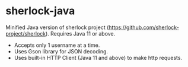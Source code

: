 # sherlock-java
Minified Java version of sherlock project (https://github.com/sherlock-project/sherlock). Requires Java 11 or above.
- Accepts only 1 username at a time. 
- Uses Gson library for JSON decoding.
- Uses built-in HTTP Client (Java 11 and above) to make http requests.
